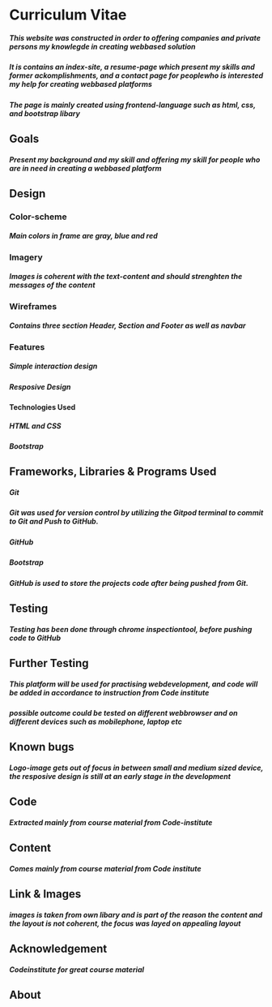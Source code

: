 # Curriculum Vitae

##### This website was constructed in order to offering companies and private persons my knowlegde in creating webbased solution
##### It is contains an index-site, a resume-page which present my skills and former ackomplishments, and a contact page for peoplewho is interested  my help for creating webbased platforms
##### The page is mainly created using frontend-language such as html, css, and bootstrap libary


## Goals
##### Present my background and my skill and offering my skill for people who are in need in creating a webbased platform
## Design
### Color-scheme
##### Main colors in frame are gray, blue and red
### Imagery
##### Images is coherent with the text-content and should strenghten the messages of the content
### Wireframes
##### Contains three section Header, Section and Footer as well as navbar
### Features
##### Simple interaction design
##### Resposive Design
#### Technologies Used
##### HTML and CSS
##### Bootstrap
## Frameworks, Libraries & Programs Used
##### Git
##### Git was used for version control by utilizing the Gitpod terminal to commit to Git and Push to GitHub.
##### GitHub
##### Bootstrap
##### GitHub is used to store the projects code after being pushed from Git.
## Testing
##### Testing has been done through chrome inspectiontool, before pushing code to GitHub
## Further Testing
##### This platform will be used for practising webdevelopment, and code will be added in accordance to instruction from Code institute
##### possible outcome could be tested on different webbrowser and on different devices such as mobilephone, laptop etc
## Known bugs
##### Logo-image gets out of focus in between small and medium sized device, the resposive design is still at an early stage in the development
## Code
##### Extracted mainly from course material from Code-institute
## Content
##### Comes mainly from course material from Code institute
## Link & Images
##### images is taken from own libary and is part of the reason the content and the layout is not coherent, the focus was layed on appealing layout
## Acknowledgement
##### Codeinstitute for great course material
## About